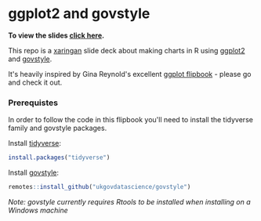 # ggplot2 and govstyle

**To view the slides [click here](https://mattkerlogue.github.io/ggplot-and-govstyle-slides/ggplot_and_govstyle_slides.html).**

This repo is a [xaringan](https://slides.yihui.name/xaringan/#1) slide deck about making charts in R using [ggplot2](https://ggplot2.tidyverse.org/) and [govstyle](http://ukgovdatascience.github.io/govstyle/).

It's heavily inspired by Gina Reynold's excellent [ggplot flipbook](https://evamaerey.github.io/ggplot_flipbook/ggplot_flipbook_xaringan.html) - please go and check it out.

### Prerequistes

In order to follow the code in this flipbook you'll need to install the tidyverse family and govstyle packages.

Install [tidyverse](https://www.tidyverse.org/):
``` r
install.packages("tidyverse")
```

Install [govstyle](http://ukgovdatascience.github.io/govstyle/):
``` r
remotes::install_github("ukgovdatascience/govstyle")
```
*Note: govstyle currently requires Rtools to be installed when installing on a Windows machine*
